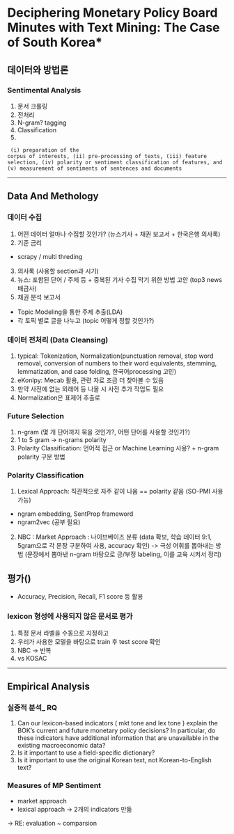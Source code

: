 # Deciphering Monetary Policy Board Minutes with Text Mining: The Case of South Korea* 

## 데이터와 방법론

### Sentimental Analysis
1. 문서 크롤링
2. 전처리
3. N-gram? tagging
4. Classification
5. 
```
 (i) preparation of the 
corpus of interests, (ii) pre-processing of texts, (iii) feature selection, (iv) polarity or sentiment classification of features, and (v) measurement of sentiments of sentences and documents
```
---

## Data And Methology

### 데이터 수집
1. 어떤 데이터 얼마나 수집할 것인가? (뉴스기사 + 채권 보고서 + 한국은행 의사록)
2. 기준 금리
- scrapy / multi threding
3. 의사록 (사용할 section과 시기)
4. 뉴스: 포함된 단어 / 주제 등 + 중복된 기사 수집 막기 위한 방법 고안 (top3 news 배급사)
5. 채권 분석 보고서 

- Topic Modeling을 통한 주제 추출(LDA)
- 각 토픽 별로 글을 나누고 (topic 어떻게 정할 것인가?)

### 데이터 전처리 (Data Cleansing)
1. typical: Tokenization, Normalization(punctuation removal, stop word removal, conversion of numbers to their word equivalents, stemming, lemmatization, and case folding, 한국어processing 고민)
2. eKonlpy: Mecab 활용, 관련 자료 조금 더 찾아볼 수 있음
3. 만약 사전에 없는 외래어 등 나올 시 사전 추가 작업도 필요
4. Normalization은 표제어 추출로 

### Future Selection
1. n-gram (몇 개 단어까지 묶을 것인가?, 어떤 단어를 사용할 것인가?)
2. 1 to 5 gram -> n-grams polarity
3. Polarity Classification: 언어적 접근 or Machine Learning 사용? + n-gram polarity 구분 방법

### Polarity  Classification
1. Lexical Approach: 직관적으로 자주 같이 나옴 == polarity 같음 (SO-PMI 사용 가능)
- ngram embedding, SentProp frameword
- ngram2vec (공부 필요)
2. NBC : Market Approach : 나이브베이즈 분류 (data 확보, 학습 데이터 9:1, 5gram으로 각 문장 구분하여 사용, accuracy 확인)
-> 극성 어휘를 뽑아내는 방법 (문장에서 뽑아낸 n-gram 바탕으로 긍/부정 labeling, 이를 교육 시켜서 정리)

## 평가()
- Accuracy, Precision, Recall, F1 score 등 활용

### lexicon 형성에 사용되지 않은 문서로 평가
1. 특정 문서 라벨을 수동으로 지정하고
2. 우리가 사용한 모델을 바탕으로 train 후 test score 확인
3. NBC -> 반복
4. vs KOSAC

---

## Empirical Analysis

### 실증적 분석_ RQ
1. Can our lexicon-based indicators ( mkt tone and lex tone ) explain the BOK’s current and future monetary policy decisions? In particular, do these indicators have additional information that are unavailable in the existing macroeconomic data? 
2. Is it important to use a field-specific dictionary? 
3. Is it important to use the original Korean text, not Korean-to-English text?

### Measures of MP Sentiment
- market approach
- lexical approach 
-> 2개의 indicators 만듦

-> RE: evaluation ~ comparsion